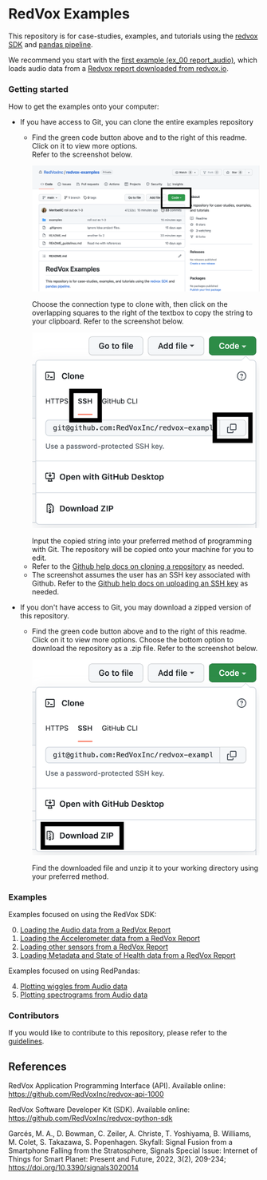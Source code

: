 # RedVox Examples

This repository is for case-studies, examples, and tutorials using the [redvox SDK](https://github.com/RedVoxInc/redvox-python-sdk)
and [pandas pipeline](https://github.com/RedVoxInc/redpandas).

We recommend you start with the [first example (ex_00 report_audio)](https://github.com/RedVoxInc/redvox-examples/tree/main/examples/ex_00_report_audio),
which loads audio data from a [Redvox report downloaded from redvox.io](https://redvox.io/#/reports/E328).

### Getting started
How to get the examples onto your computer:

- If you have access to Git, you can clone the entire examples repository
  - Find the green code button above and to the right of this readme.  Click on it to view more options.  
    Refer to the screenshot below.  <p align="center"><img src="img/main_page_code.png"></p>
    Choose the connection type to clone with, then click on the overlapping squares to the right of the textbox to copy 
    the string to your clipboard.  Refer to the screenshot below.  <p align="center"><img src="img/sub_menu_clone.png" width="500"></p>
    Input the copied string into your preferred method of programming with Git.  The repository will be copied onto 
    your machine for you to edit.
  - Refer to the [Github help docs on cloning a repository](https://docs.github.com/en/repositories/creating-and-managing-repositories/cloning-a-repository)
    as needed.
  - The screenshot assumes the user has an SSH key associated with Github.  Refer to the
    [Github help docs on uploading an SSH key](https://docs.github.com/en/authentication/connecting-to-github-with-ssh/adding-a-new-ssh-key-to-your-github-account)
    as needed.

- If you don't have access to Git, you may download a zipped version of this repository.
  - Find the green code button above and to the right of this readme.  Click on it to view more options.
    Choose the bottom option to download the repository as a .zip file.  Refer to the screenshot below.  
    <p align="center"><img src="img/sub_menu_zip_dl.png" width="500"></p>
    Find the downloaded file and unzip it to your working directory using your preferred method.

### Examples
Examples focused on using the RedVox SDK:

0. [Loading the Audio data from a RedVox Report](https://github.com/RedVoxInc/redvox-examples/tree/main/examples/ex_00_report_audio)
1. [Loading the Accelerometer data from a RedVox Report](https://github.com/RedVoxInc/redvox-examples/tree/main/examples/ex_01_report_accelerometer#example-01-accelerometer-waveforms-from-redvox-report-datawindow)
2. [Loading other sensors from a RedVox Report](https://github.com/RedVoxInc/redvox-examples/tree/main/examples/ex_02_other_sensors#example-02-other-sensors-in-the-redvox-report-datawindow)
3. [Loading Metadata and State of Health data from a RedVox Report](https://github.com/RedVoxInc/redvox-examples/tree/main/examples/ex_03_metadata_and_soh#example-03-accessing-station-metadata-and-state-of-health)


Examples focused on using RedPandas:


4. [Plotting wiggles from Audio data](https://github.com/RedVoxInc/redvox-examples/tree/main/examples/ex_04_plot_wiggles_audio#example-04-plot-audio-wiggles)
5. [Plotting spectrograms from Audio data](https://github.com/RedVoxInc/redvox-examples/tree/main/examples/ex_05_plot_spectrogram_audio#example-05-plot-audio-spectrogram)

### Contributors
If you would like to contribute to this repository, please refer to the
[guidelines](https://github.com/RedVoxInc/redvox-examples/blob/main/README_guidelines.md).

## References

RedVox Application Programming Interface (API). Available online: https://github.com/RedVoxInc/redvox-api-1000

RedVox Software Developer Kit (SDK). Available online: https://github.com/RedVoxInc/redvox-python-sdk

Garcés, M. A., D. Bowman, C. Zeiler, A. Christe, T. Yoshiyama,
B. Williams, M. Colet, S. Takazawa, S. Popenhagen. Skyfall: Signal Fusion from a Smartphone Falling from the Stratosphere,
Signals Special Issue: Internet of Things for Smart Planet: Present and Future, 2022,
3(2), 209-234; https://doi.org/10.3390/signals3020014